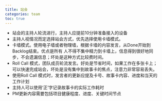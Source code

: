 ```yaml
---
title: 站会
categories: team
toc: true
---
```




   - 站会的主持人轮流进行，主持人应提前10分钟准备接入的设备
   - 主持人视情况而定选择站会方式，优先选择使用卡墙模式。
   - 卡墙模式。使用电子墙或者物理墙，根据卡墙的内容发言，从Done开始到Backlog结束。优点是所有    人不得不集中精力到卡墙上，信息得到很好地同步，不会遗漏信息；坏处是这种方式比较费时间。
   - Roll Call 模式，团队成员轮流发言。好处是节省时间，如果工作在多张卡上；可以快速完成站会，坏处是没有集中到故事卡的焦点，注意力非常容易丢失。
   - 使用Roll Call 模式时，发言者的更新应提及卡号、故事卡内容、进度和当天的工作计划
   - 主持人可以使用‘正’字记录故事卡的实际工作耗时
   - PM更新内容需要包括项目健康程度、进度、关键时间节点